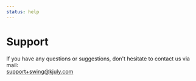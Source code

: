 ```yaml
---
status: help
---
```


# Support

If you have any questions or suggestions, don't hesitate to contact us via mail:  
<support+swing@kjuly.com>


